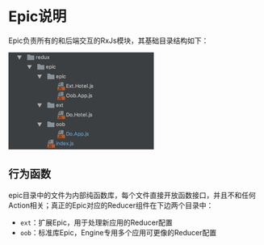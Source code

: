 # Epic说明

Epic负责所有的和后端交互的RxJs模块，其基础目录结构如下：

![](/assets/KM1002/003.png)

## 行为函数

epic目录中的文件为内部纯函数库，每个文件直接开放函数接口，并且不和任何Action相关；真正的Epic对应的Reducer组件在下边两个目录中：

* `ext`：扩展Epic，用于处理新应用的Reducer配置
* `oob`：标准库Epic，Engine专用多个应用可更像的Reducer配置





